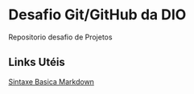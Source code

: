 # Desafio Git/GitHub da DIO
 Repositorio desafio de Projetos 

## Links Utéis 
[Sintaxe Basica Markdown](https://www.markdownguide.org/basic-syntax/)
